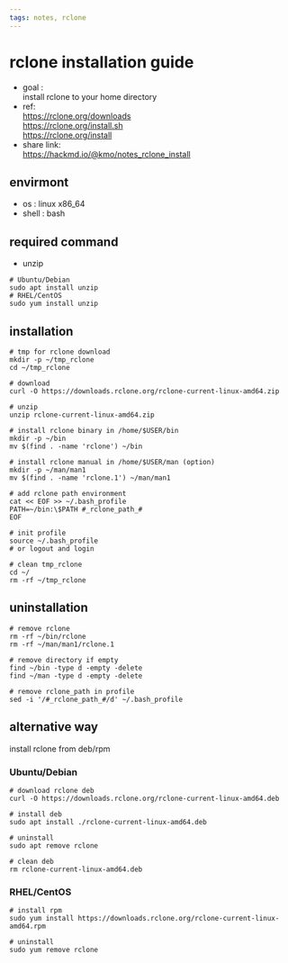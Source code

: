 ```yaml
---
tags: notes, rclone
---
```


# rclone installation guide
- goal :   
install rclone to your home directory 
- ref:  
https://rclone.org/downloads  
https://rclone.org/install.sh  
https://rclone.org/install
- share link:  
https://hackmd.io/@kmo/notes_rclone_install  

## envirmont
- os : linux x86_64
- shell : bash

## required command
- unzip
```bash=
# Ubuntu/Debian
sudo apt install unzip
# RHEL/CentOS
sudo yum install unzip
```

## installation

```bash=
# tmp for rclone download
mkdir -p ~/tmp_rclone
cd ~/tmp_rclone

# download
curl -O https://downloads.rclone.org/rclone-current-linux-amd64.zip

# unzip
unzip rclone-current-linux-amd64.zip

# install rclone binary in /home/$USER/bin
mkdir -p ~/bin
mv $(find . -name 'rclone') ~/bin

# install rclone manual in /home/$USER/man (option)
mkdir -p ~/man/man1
mv $(find . -name 'rclone.1') ~/man/man1

# add rclone path environment
cat << EOF >> ~/.bash_profile
PATH=~/bin:\$PATH #_rclone_path_#
EOF

# init profile 
source ~/.bash_profile
# or logout and login

# clean tmp_rclone
cd ~/
rm -rf ~/tmp_rclone
```

## uninstallation

```bash=
# remove rclone
rm -rf ~/bin/rclone
rm -rf ~/man/man1/rclone.1

# remove directory if empty
find ~/bin -type d -empty -delete
find ~/man -type d -empty -delete

# remove rclone_path in profile
sed -i '/#_rclone_path_#/d' ~/.bash_profile
```

## alternative way
install rclone from deb/rpm
### Ubuntu/Debian
```bash=
# download rclone deb
curl -O https://downloads.rclone.org/rclone-current-linux-amd64.deb

# install deb
sudo apt install ./rclone-current-linux-amd64.deb

# uninstall
sudo apt remove rclone

# clean deb
rm rclone-current-linux-amd64.deb
```

### RHEL/CentOS

```bash=
# install rpm
sudo yum install https://downloads.rclone.org/rclone-current-linux-amd64.rpm

# uninstall
sudo yum remove rclone
```